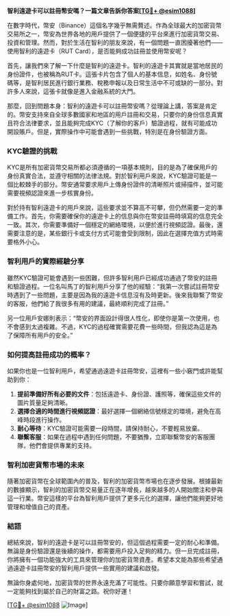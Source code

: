 **智利遠遊卡可以註冊幣安嗎？一篇文章告訴你答案[[TG💪+ @esim1088](https://t.me/s/esim1088)]**

在數字時代，幣安（Binance）這個名字幾乎無需贅述。作為全球最大的加密貨幣交易所之一，幣安為世界各地的用戶提供了一個便捷的平台來進行加密貨幣交易、投資和管理。然而，對於生活在智利的朋友來說，有一個問題一直困擾著他們——使用智利的遠遊卡（RUT Card），是否能夠成功註冊並使用幣安呢？

首先，讓我們來了解一下什麼是智利的遠遊卡。智利的遠遊卡其實就是當地居民的身份證件，也被稱為RUT卡。這張卡片包含了個人的基本信息，如姓名、身份號碼等，是智利居民進行銀行業務、稅務申報以及日常生活中不可或缺的一部分。對許多人來說，這張卡就像是進入金融系統的大門。

那麼，回到問題本身：智利的遠遊卡可以註冊幣安嗎？從理論上講，答案是肯定的。幣安支持來自全球多數國家和地區的用戶註冊和交易，只要你的身份信息真實且符合法律要求，並且能夠完成KYC（了解你的客戶）驗證過程，就有可能成功開設賬戶。但是，實際操作中可能會遇到一些挑戰，特別是在身份驗證方面。

### KYC驗證的挑戰

KYC是所有加密貨幣交易所都必須遵循的一項基本規則，目的是為了確保用戶的身份真實合法，並遵守相關的法律法規。對於智利用戶來說，KYC驗證可能是一個比較棘手的部分。幣安通常要求用戶上傳身份證件的清晰照片或掃描件，並可能需要視頻認證來進一步核實身份。

對於持有智利遠遊卡的用戶來說，這些要求並不算高不可攀，但仍然需要一定的準備工作。首先，你需要確保你的遠遊卡上的信息與你在幣安註冊時填寫的信息完全一致。其次，你需要準備好一個穩定的網絡環境，以便於進行視頻認證。最後，還需要注意的是，某些銀行卡或支付方式可能會受到限制，因此在選擇充值方式時需要格外小心。

### 智利用戶的實際經驗分享

雖然KYC驗證可能會遇到一些困難，但許多智利用戶已經成功通過了幣安的註冊和驗證過程。一位名叫馬丁的智利用戶分享了他的經驗：“我第一次嘗試註冊幣安時遇到了一些問題，主要是因為我的遠遊卡信息沒有及時更新。後來我聯繫了幣安的客服，他們給了我很多有用的建議，最終順利完成了註冊。”

另一位用戶安娜則表示：“幣安的界面設計得很人性化，即使你是第一次使用，也不會感到太過複雜。不過，KYC的過程確實需要花費一些時間，但我認為這是為了保障所有用戶的安全。”

### 如何提高註冊成功的概率？

如果你也是一位智利用戶，希望通過遠遊卡註冊幣安，這裡有一些小竅門或許能幫助到你：

1. **提前準備好所有必要的文件**：包括遠遊卡、身份證、護照等，確保這些文件的圖片質量足夠清晰。
2. **選擇合適的時間進行視頻認證**：最好選擇一個網絡信號穩定的環境，避免在高峰時段進行操作。
3. **耐心等待**：KYC驗證可能需要一段時間，請保持耐心，不要輕易放棄。
4. **聯繫客服**：如果在過程中遇到任何問題，不要猶豫，立即聯繫幣安的客服團隊，他們會提供專業的支持。

### 智利加密貨幣市場的未來

隨著加密貨幣在全球範圍內的普及，智利的加密貨幣市場也在逐步發展。根據最新的數據顯示，智利的加密貨幣交易量正在逐年增長，越來越多的人開始關注和參與這一行業。幣安這樣的平台為智利用戶提供了更多元化的選擇，讓他們能夠更好地管理和增值自己的資產。

### 結語

總結來說，智利的遠遊卡是可以註冊幣安的，但這個過程需要一定的耐心和準備。無論是身份驗證還是後續的操作，都需要用戶投入足夠的精力。但一旦完成註冊，你將擁有一個功能強大的工具來管理你的加密貨幣資產。希望本文能為那些希望通過遠遊卡註冊幣安的智利用戶提供一些實用的建議和啟發。

無論你身處何地，加密貨幣的世界永遠充滿了可能性。只要你願意學習和嘗試，就一定能夠找到屬於自己的財富之路。祝你好運！

[[TG💪+ @esim1088](https://t.me/s/esim1088) ![Image](https://i.postimg.cc/4NQfJmqS/Snipaste-2025-05-13-00-14-12.png)]